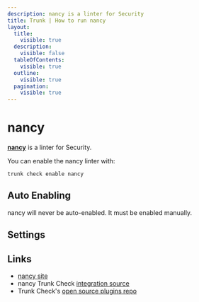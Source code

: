 ```yaml
---
description: nancy is a linter for Security
title: Trunk | How to run nancy
layout:
  title:
    visible: true
  description:
    visible: false
  tableOfContents:
    visible: true
  outline:
    visible: true
  pagination:
    visible: true
---
```


# nancy

[**nancy**](https://github.com/sonatype-nexus-community/nancy#readme) is a linter for Security.

You can enable the nancy linter with:

```shell
trunk check enable nancy
```

## Auto Enabling

nancy will never be auto-enabled. It must be enabled manually.

## Settings





## Links

- [nancy site](https://github.com/sonatype-nexus-community/nancy#readme)
- nancy Trunk Check [integration source](https://github.com/trunk-io/plugins/tree/main/linters/nancy)
- Trunk Check's [open source plugins repo](https://github.com/trunk-io/plugins/tree/main)
